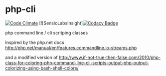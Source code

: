 # php-cli

[![Code Climate](https://codeclimate.com/github/JBlond/php-cli/badges/gpa.svg)](https://codeclimate.com/github/JBlond/php-cli) [![SensioLabsInsight][![Codacy Badge](https://api.codacy.com/project/badge/Grade/438eaa51c0464a689229709cfeb583bb)](https://www.codacy.com/app/leet31337/php-cli?utm_source=github.com&amp;utm_medium=referral&amp;utm_content=JBlond/php-cli&amp;utm_campaign=Badge_Grade)


php command line / cli scritping classes

Inspired by the php.net docs
http://php.net/manual/en/features.commandline.io-streams.php

and a modified version of 
http://www.if-not-true-then-false.com/2010/php-class-for-coloring-php-command-line-cli-scripts-output-php-output-colorizing-using-bash-shell-colors/

